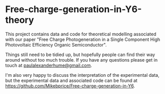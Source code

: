 # Free-charge-generation-in-Y6-theory
This project contains data and code for theoretical modelling associated with our paper "Free Charge Photogeneration in a Single Component High Photovoltaic Efficiency Organic Semiconductor". 

Things still need to be tidied up, but hopefully people can find their way around without too much trouble.
If you have any questions please get in touch at paulalexanderhume@gmail.com.

I'm also very happy to discuss the interpretation of the experimental data, but the experimental data and associated code can be found at https://github.com/Mikebprice/Free-charge-generation-in-Y6.
